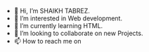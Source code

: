 - 👋 Hi, I’m SHAIKH TABREZ.
- 👀 I’m interested in Web development.
- 🌱 I’m currently learning HTML.
- 💞️ I’m looking to collaborate on new Projects.
- 📫 How to reach me on 

<!---
SKSTCODE42/SKSTCODE42 is a ✨ special ✨ repository because its `README.md` (this file) appears on your GitHub profile.
You can click the Preview link to take a look at your changes.
--->
